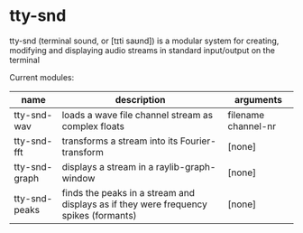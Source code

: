 # tty-snd
tty-snd (terminal sound, or \[t​ɪti s​a​ʊnd\]) is a modular system for creating, modifying and displaying audio streams in standard input/output on the terminal

Current modules:

name | description | arguments
--- | --- | ---
tty-snd-wav | loads a wave file channel stream as complex floats | filename channel-nr
tty-snd-fft | transforms a stream into its Fourier-transform | \[none\]
tty-snd-graph | displays a stream in a raylib-graph-window | \[none\]
tty-snd-peaks | finds the peaks in a stream and displays as if they were frequency spikes (formants) | \[none\]
